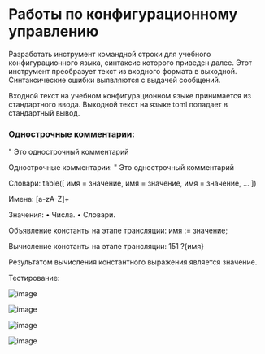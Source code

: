 # Работы по конфигурационному управлению

Разработать инструмент командной строки для учебного конфигурационного языка, синтаксис которого приведен далее. Этот инструмент преобразует текст из входного формата в выходной. Синтаксические ошибки выявляются с выдачей сообщений.

Входной текст на учебном конфигурационном языке принимается из стандартного ввода. Выходной текст на языке toml попадает в стандартный вывод.

### Однострочные комментарии:

" Это однострочный комментарий

Однострочные комментарии:
" Это однострочный комментарий

Словари:
table([
 имя = значение,
 имя = значение,
 имя = значение,
 ...
])

Имена:
[a-zA-Z]+

Значения:
• Числа.
• Словари.

Объявление константы на этапе трансляции:
имя := значение;

Вычисление константы на этапе трансляции:
151
?{имя}

Результатом вычисления константного выражения является значение.

Тестирование:

![image](https://github.com/user-attachments/assets/18053176-eeea-4348-84ed-6dd28a598a18)

![image](https://github.com/user-attachments/assets/3479dae6-d173-4ca4-88c0-b13b36750177)

![image](https://github.com/user-attachments/assets/167da578-26e2-497a-a775-7e953c516778)

![image](https://github.com/user-attachments/assets/0f854bd8-f3f9-4056-bacf-30b1fe88020d)


